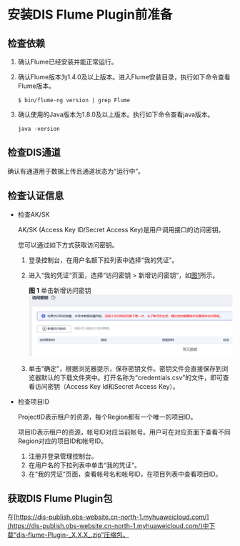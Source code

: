 # 安装DIS Flume Plugin前准备<a name="dgc_01_0228"></a>

## 检查依赖<a name="zh-cn_topic_0120206067_section10672620173559"></a>

1.  确认Flume已经安装并能正常运行。
2.  确认Flume版本为1.4.0及以上版本。进入Flume安装目录，执行如下命令查看Flume版本。

    ```
    $ bin/flume-ng version | grep Flume
    ```

3.  确认使用的Java版本为1.8.0及以上版本。执行如下命令查看java版本。

    ```
    java -version
    ```


## 检查DIS通道<a name="zh-cn_topic_0120206067_section45060126173622"></a>

确认有通道用于数据上传且通道状态为“运行中”。

## 检查认证信息<a name="zh-cn_topic_0120206067_section65401174173650"></a>

-   检查AK/SK

    AK/SK \(Access Key ID/Secret Access Key\)是用户调用接口的访问密钥。

    您可以通过如下方式获取访问密钥。

    1.  登录控制台，在用户名额下拉列表中选择“我的凭证”。
    2.  进入“我的凭证“页面，选择“访问密钥 \> 新增访问密钥“，如[图1](#dgc_01_0220_zh-cn_topic_0000001129241845_zh-cn_topic_0183643042_fig1552229194615)所示。

        **图 1**  单击新增访问密钥<a name="dgc_01_0220_zh-cn_topic_0000001129241845_zh-cn_topic_0183643042_fig1552229194615"></a>  
        ![](figures/单击新增访问密钥.png "单击新增访问密钥")

    3.  单击“确定”，根据浏览器提示，保存密钥文件。密钥文件会直接保存到浏览器默认的下载文件夹中。打开名称为“credentials.csv”的文件，即可查看访问密钥（Access Key Id和Secret Access Key）。

-   检查项目ID

    ProjectID表示租户的资源，每个Region都有一个唯一的项目ID。

    项目ID表示租户的资源，帐号ID对应当前帐号。用户可在对应页面下查看不同Region对应的项目ID和帐号ID。

    1.  注册并登录管理控制台。
    2.  在用户名的下拉列表中单击“我的凭证“。
    3.  在“我的凭证“页面，查看帐号名和帐号ID，在项目列表中查看项目ID。


## 获取DIS Flume Plugin包<a name="zh-cn_topic_0120206067_section12435635173724"></a>

在[https://dis-publish.obs-website.cn-north-1.myhuaweicloud.com/](https://dis-publish.obs-website.cn-north-1.myhuaweicloud.com/)中下载“dis-flume-Plugin-_X.X.X_.zip”压缩包。

